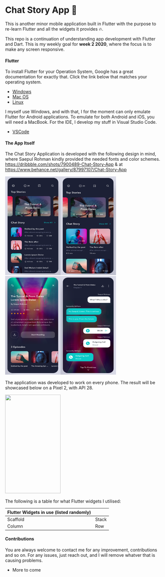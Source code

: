# Chat Story App 💬

This is another minor mobile application built in Flutter with the purpose to re-learn Flutter and all the widgets it provides 🔥.

This repo is a continuation of understanding app development with Flutter and Dart. This is my weekly goal for **week 2 2020**, where the focus is to make any screen responsive.

#### Flutter

To install Flutter for your Operation System, Google has a great documentation for exactly that. Click the link below that matches your operating system.

- [Windows](https://flutter.io/setup-windows/)
- [Mac OS](https://flutter.io/setup-macos/)
- [Linux](https://flutter.io/setup-linux/)

I myself use Windows, and with that, I for the moment can only emulate Flutter for Android applications. To emulate for both Android and iOS, you will need a MacBook. For the IDE, I develop my stuff in Visual Studio Code.
- [VSCode](https://flutter.io/get-started/editor/#vscode)

#### The App Itself
The Chat Story Application is developed with the following design in mind, where Saepul Rohman kindly provided the needed fonts and color schemes. 
https://dribbble.com/shots/7900489-Chat-Story-App & at
https://www.behance.net/gallery/87997107/Chat-Story-App

<img src="./img/HomeScreen_1.png" height="320" width="180"><img src="./img/HomeScreen_2.png" height="320" width="180"><img src="./img/AboutScreen.png" height="320" width="180"><img src="./img/StoryScreen.png" height="320" width="180">

The application was developed to work on every phone. The result will be showcased below on a Pixel 2, with API 28.

<img src="./img/" height="320" width="180">

The following is a table for what Flutter widgets I utilised:

| Flutter Widgets in use (listed randomly)  | |
| - | - |
| Scaffold | Stack |
| Column | Row |

#### Contributions

You are always welcome to contact me for any improvement, contributions and so on. For any issues, just reach out, and I will remove whatver that is causing problems.

- More to come
